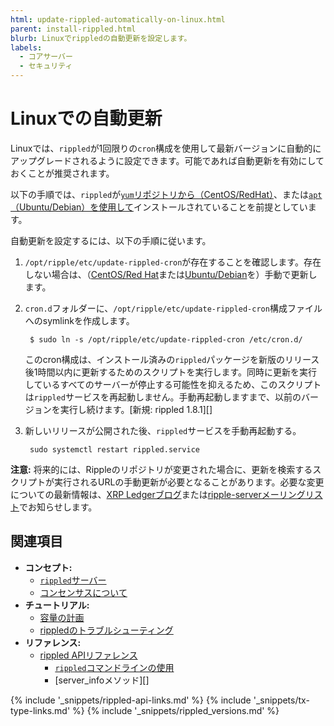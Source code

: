 ```yaml
---
html: update-rippled-automatically-on-linux.html
parent: install-rippled.html
blurb: Linuxでrippledの自動更新を設定します。
labels:
  - コアサーバー
  - セキュリティ
---
```

# Linuxでの自動更新

Linuxでは、`rippled`が1回限りの`cron`構成を使用して最新バージョンに自動的にアップグレードされるように設定できます。可能であれば自動更新を有効にしておくことが推奨されます。

以下の手順では、`rippled`が[`yum`リポジトリから（CentOS/RedHat）](install-rippled-on-centos-rhel-with-yum.html)、または[`apt`（Ubuntu/Debian）を使用して](install-rippled-on-ubuntu.html)インストールされていることを前提としています。

自動更新を設定するには、以下の手順に従います。

1. `/opt/ripple/etc/update-rippled-cron`が存在することを確認します。存在しない場合は、（[CentOS/Red Hat](update-rippled-manually-on-centos-rhel.html)または[Ubuntu/Debian](update-rippled-manually-on-ubuntu.html)を）手動で更新します。

2. `cron.d`フォルダーに、`/opt/ripple/etc/update-rippled-cron`構成ファイルへのsymlinkを作成します。

        $ sudo ln -s /opt/ripple/etc/update-rippled-cron /etc/cron.d/

   このcron構成は、インストール済みの`rippled`パッケージを新版のリリース後1時間以内に更新するためのスクリプトを実行します。同時に更新を実行しているすべてのサーバーが停止する可能性を抑えるため、このスクリプトは`rippled`サービスを再起動しません。手動再起動しますまで、以前のバージョンを実行し続けます。[新規: rippled 1.8.1][]

3. 新しいリリースが公開された後、`rippled`サービスを手動再起動する。

        sudo systemctl restart rippled.service



**注意:** 将来的には、Rippleのリポジトリが変更された場合に、更新を検索するスクリプトが実行されるURLの手動更新が必要となることがあります。必要な変更についての最新情報は、[XRP Ledgerブログ](/blog/)または[ripple-serverメーリングリスト](https://groups.google.com/forum/#!forum/ripple-server)でお知らせします。


## 関連項目

- **コンセプト:**
    - [`rippled`サーバー](xrpl-servers.html)
    - [コンセンサスについて](intro-to-consensus.html)
- **チュートリアル:**
    - [容量の計画](capacity-planning.html)
    - [rippledのトラブルシューティング](troubleshoot-the-rippled-server.html)
- **リファレンス:**
    - [rippled APIリファレンス](rippled-api.html)
      - [`rippled`コマンドラインの使用](commandline-usage.html)
      - [server_infoメソッド][]


<!--{# common link defs #}-->
{% include '_snippets/rippled-api-links.md' %}
{% include '_snippets/tx-type-links.md' %}
{% include '_snippets/rippled_versions.md' %}
